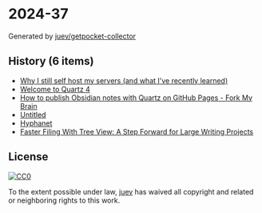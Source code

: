 # 2024-37

Generated by [juev/getpocket-collector](https://github.com/juev/getpocket-collector)

## History (6 items)

- [Why I still self host my servers (and what I've recently learned)](https://chollinger.com/blog/2024/08/why-i-still-self-host-my-servers-and-what-ive-recently-learned/)
- [Welcome to Quartz 4](https://quartz.jzhao.xyz/)
- [How to publish Obsidian notes with Quartz on GitHub Pages - Fork My Brain](https://notes.nicolevanderhoeven.com/How+to+publish+Obsidian+notes+with+Quartz+on+GitHub+Pages)
- [Untitled](https://yorickpeterse.com/articles/asynchronous-io-the-next-billion-dollar-mistake/%7BURL%7D%7Burl%7D)
- [Hyphanet](https://www.hyphanet.org/index.html)
- [Faster Filing With Tree View: A Step Forward for Large Writing Projects](https://ia.net/topics/faster-filing-with-tree-view-a-step-forward-for-large-writing-projects)

## License

[![CC0](https://mirrors.creativecommons.org/presskit/buttons/88x31/svg/cc-zero.svg)](https://creativecommons.org/publicdomain/zero/1.0/)

To the extent possible under law, [juev](https://github.com/juev) has waived all copyright and related or neighboring rights to this work.
